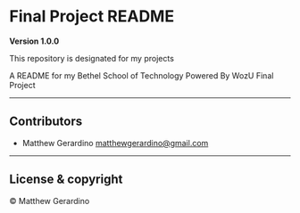 # Final Project README

**Version 1.0.0**

 This repository is designated for my projects

A README for my Bethel School of Technology Powered By WozU Final Project

---

## Contributors

- Matthew Gerardino <matthewgerardino@gmail.com>

---

## License & copyright

© Matthew Gerardino